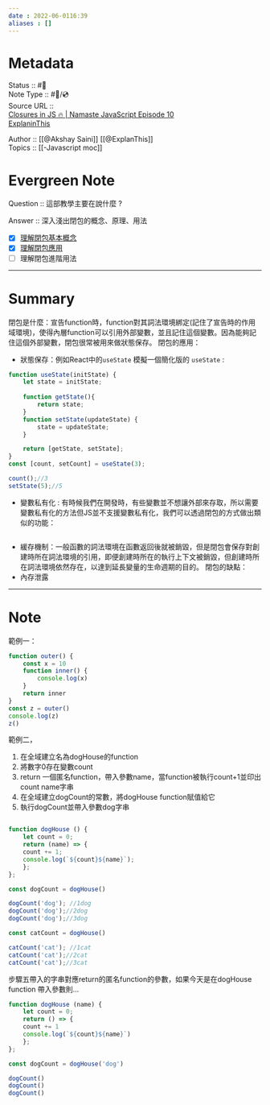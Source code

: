 ```yaml
---
date : 2022-06-0116:39
aliases : []
---
```

# Metadata
Status :: #🌱 <br>
Note Type :: #📨/💿 <br>
Source URL :: <br />
[Closures in JS 🔥 | Namaste JavaScript Episode 10](https://www.youtube.com/watch?v=qikxEIxsXco&t=275s) <br />
[ExplaninThis](https://www.explainthis.io/zh-hant/interview-guides/javascript/what-is-closure)<br>

Author :: [[@Akshay Saini]]  [[@ExplanThis]]<br>
Topics :: [[-Javascript moc]] <br>
# Evergreen Note

Question :: 這部教學主要在說什麼 ?

Answer :: 深入淺出閉包的概念、原理、用法
- [x] [理解閉包基本概念 ](https://youtu.be/qikxEIxsXco?t=675)
- [x] [理解閉包應用 ](https://pjchender.blogspot.com/2017/05/javascript-closure.html)
- [ ] 理解閉包進階用法
---

# Summary 
閉包是什麼：宣告function時，function對其詞法環境綁定(記住了宣告時的作用域環境)，使得內層function可以引用外部變數，並且記住這個變數。因為能夠記住這個外部變數，閉包很常被用來做狀態保存。
閉包的應用：
- 狀態保存：例如React中的`useState` 模擬一個簡化版的 `useState` :
```javascript
function useState(initState) {
	let state = initState;
	
	function getState(){
		return state;
	}
	function setState(updateState) {
		state = updateState;
	}

	return [getState, setState];
}
const [count, setCount] = useState(3);

count();//3
setState(5);//5

```
- 變數私有化 : 有時候我們在開發時，有些變數並不想讓外部來存取，所以需要變數私有化的方法但JS並不支援變數私有化，我們可以透過閉包的方式做出類似的功能：
```javascript

```
- 緩存機制：一般函數的詞法環境在函數返回後就被銷毀，但是閉包會保存對創建時所在詞法環境的引用，即便創建時所在的執行上下文被銷毀，但創建時所在詞法環境依然存在，以達到延長變量的生命週期的目的。
閉包的缺點：
- 內存泄露

---

# Note

範例一：
```js
function outer() {
	const x = 10
	function inner() {
		console.log(x)
	}
	return inner
}
const z = outer()
console.log(z)
z()
```

範例二，
1. 在全域建立名為dogHouse的function
2. 將數字0存在變數count
3. return 一個匿名function，帶入參數name，當function被執行count+1並印出count name字串
4. 在全域建立dogCount的常數，將dogHouse function賦值給它
5. 執行dogCount並帶入參數dog字串

```js

function dogHouse () {
	let count = 0;
	return (name) => {
	count += 1;
	console.log(`${count}${name}`);
	};
};

const dogCount = dogHouse()

dogCount('dog'); //1dog
dogCount('dog');//2dog
dogCount('dog');//3dog

const catCount = dogHouse()

catCount('cat'); //1cat
catCount('cat');//2cat
catCount('cat');//3cat
```
步驟五帶入的字串對應return的匿名function的參數，如果今天是在dogHouse function 帶入參數則...

```js
function dogHouse (name) {
	let count = 0;
	return () => {
	count += 1
	console.log(`${count}${name}`)
	};
};

const dogCount = dogHouse('dog')

dogCount()
dogCount()
dogCount()
```



